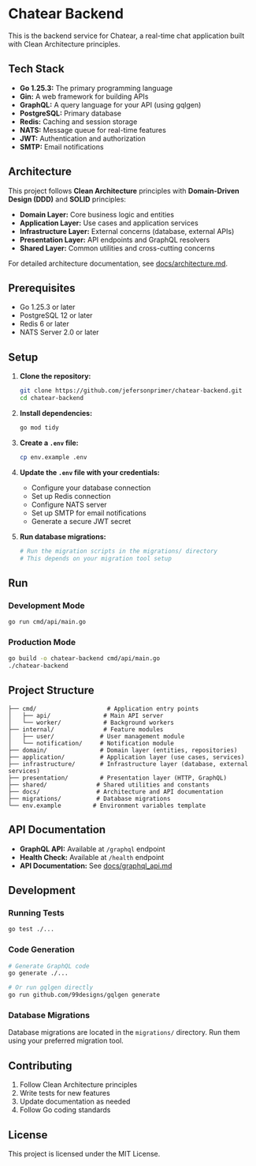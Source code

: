 # Chatear Backend

This is the backend service for Chatear, a real-time chat application built with Clean Architecture principles.

## Tech Stack

*   **Go 1.25.3:** The primary programming language
*   **Gin:** A web framework for building APIs
*   **GraphQL:** A query language for your API (using gqlgen)
*   **PostgreSQL:** Primary database
*   **Redis:** Caching and session storage
*   **NATS:** Message queue for real-time features
*   **JWT:** Authentication and authorization
*   **SMTP:** Email notifications

## Architecture

This project follows **Clean Architecture** principles with **Domain-Driven Design (DDD)** and **SOLID** principles:

- **Domain Layer:** Core business logic and entities
- **Application Layer:** Use cases and application services
- **Infrastructure Layer:** External concerns (database, external APIs)
- **Presentation Layer:** API endpoints and GraphQL resolvers
- **Shared Layer:** Common utilities and cross-cutting concerns

For detailed architecture documentation, see [docs/architecture.md](docs/architecture.md).

## Prerequisites

- Go 1.25.3 or later
- PostgreSQL 12 or later
- Redis 6 or later
- NATS Server 2.0 or later

## Setup

1.  **Clone the repository:**
    ```bash
    git clone https://github.com/jefersonprimer/chatear-backend.git
    cd chatear-backend
    ```

2.  **Install dependencies:**
    ```bash
    go mod tidy
    ```

3.  **Create a `.env` file:**
    ```bash
    cp env.example .env
    ```

4.  **Update the `.env` file with your credentials:**
    - Configure your database connection
    - Set up Redis connection
    - Configure NATS server
    - Set up SMTP for email notifications
    - Generate a secure JWT secret

5.  **Run database migrations:**
    ```bash
    # Run the migration scripts in the migrations/ directory
    # This depends on your migration tool setup
    ```

## Run

### Development Mode

```bash
go run cmd/api/main.go
```

### Production Mode

```bash
go build -o chatear-backend cmd/api/main.go
./chatear-backend
```

## Project Structure

```
├── cmd/                    # Application entry points
│   ├── api/               # Main API server
│   └── worker/            # Background workers
├── internal/              # Feature modules
│   ├── user/             # User management module
│   └── notification/     # Notification module
├── domain/               # Domain layer (entities, repositories)
├── application/          # Application layer (use cases, services)
├── infrastructure/       # Infrastructure layer (database, external services)
├── presentation/         # Presentation layer (HTTP, GraphQL)
├── shared/              # Shared utilities and constants
├── docs/                # Architecture and API documentation
├── migrations/          # Database migrations
└── env.example         # Environment variables template
```

## API Documentation

- **GraphQL API:** Available at `/graphql` endpoint
- **Health Check:** Available at `/health` endpoint
- **API Documentation:** See [docs/graphql_api.md](docs/graphql_api.md)

## Development

### Running Tests

```bash
go test ./...
```

### Code Generation

```bash
# Generate GraphQL code
go generate ./...

# Or run gqlgen directly
go run github.com/99designs/gqlgen generate
```

### Database Migrations

Database migrations are located in the `migrations/` directory. Run them using your preferred migration tool.

## Contributing

1. Follow Clean Architecture principles
2. Write tests for new features
3. Update documentation as needed
4. Follow Go coding standards

## License

This project is licensed under the MIT License.
